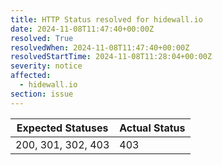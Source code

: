 ```yaml
---
title: HTTP Status resolved for hidewall.io
date: 2024-11-08T11:47:40+00:00Z
resolved: True
resolvedWhen: 2024-11-08T11:47:40+00:00Z
resolvedStartTime: 2024-11-08T11:28:04+00:00Z
severity: notice
affected:
  - hidewall.io
section: issue
---
```


| Expected Statuses | Actual Status  |
|-------------------|----------------|
| 200, 301, 302, 403 | 403 |
